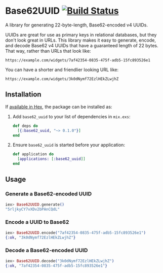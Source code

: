 # Base62UUID [![Build Status](https://travis-ci.com/jclem/base62_uuid.svg?branch=master)](https://travis-ci.com/jclem/base62_uuid)

A library for generating 22-byte-length, Base62-encoded v4 UUIDs.

UUIDs are great for use as primary keys in relational databases, but they don't look great in URLs. This library makes it easy to generate, encode, and decode Base62 v4 UUIDs that have a guaranteed length of 22 bytes. That way, rather than URLs that look like:

```
https://example.com/widgets/7af42354-0835-475f-adb5-15fc893526e1
```

You can have a shorter and friendlier looking URL like:

```
https://example.com/widgets/3k0dNymf72EzlHEkZLwjhZ
```

## Installation

If [available in Hex](https://hex.pm/docs/publish), the package can be installed
as:

  1. Add `base62_uuid` to your list of dependencies in `mix.exs`:
    
     ```elixir
     def deps do
       [{:base62_uuid, "~> 0.1.0"}]
     end
     ```

  2. Ensure `base62_uuid` is started before your application:

     ```elixir
     def application do
       [applications: [:base62_uuid]]
     end
     ```

## Usage

### Generate a Base62-encoded UUID

```elixir
iex> Base62UUID.generate()
"5rljkyCY7vXDv2bPAnCQdL"
```

### Encode a UUID to Base62

```elixir
iex> Base62UUID.encode("7af42354-0835-475f-adb5-15fc893526e1")
{:ok, "3k0dNymf72EzlHEkZLwjhZ"}
```

### Decode a Base62-encoded UUID

```elixir
iex> Base62UUID.decode("3k0dNymf72EzlHEkZLwjhZ")
{:ok, "7af42354-0835-475f-adb5-15fc893526e1"}
```
